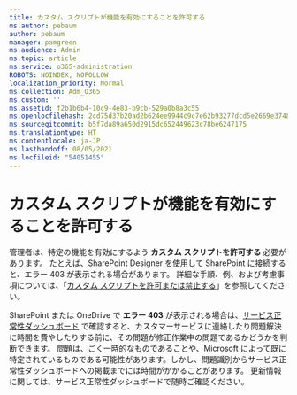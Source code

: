 ```yaml
---
title: カスタム スクリプトが機能を有効にすることを許可する
ms.author: pebaum
author: pebaum
manager: pamgreen
ms.audience: Admin
ms.topic: article
ms.service: o365-administration
ROBOTS: NOINDEX, NOFOLLOW
localization_priority: Normal
ms.collection: Adm_O365
ms.custom: ''
ms.assetid: f2b1b6b4-10c9-4e83-b9cb-529a0b8a3c55
ms.openlocfilehash: 2cd75d37b20ad2b624ee9944c9c7e62b93277dcd5e2669e3748647636d99e1b0
ms.sourcegitcommit: b5f7da89a650d2915dc652449623c78be6247175
ms.translationtype: HT
ms.contentlocale: ja-JP
ms.lasthandoff: 08/05/2021
ms.locfileid: "54051455"
---
```

# <a name="allow-custom-script-to-enable-features"></a>カスタム スクリプトが機能を有効にすることを許可する

管理者は、特定の機能を有効にするよう **カスタム スクリプトを許可する** 必要があります。 たとえば、SharePoint Designer を使用して SharePoint に接続すると、エラー 403 が表示される場合があります。 詳細な手順、例、および考慮事項については、「[カスタム スクリプトを許可または禁止する](https://docs.microsoft.com/sharepoint/allow-or-prevent-custom-script)」を参照してください。

SharePoint または OneDrive で **エラー 403** が表示される場合は、[サービス正常性ダッシュボード](https://admin.microsoft.com/AdminPortal/Home#/servicehealth) で確認すると、カスタマーサービスに連絡したり問題解決に時間を費やしたりする前に、その問題が修正作業中の問題であるかどうかを判断できます。 問題は、ごく一時的なものであることや、Microsoft によって既に特定されているものである可能性があります。しかし、問題識別からサービス正常性ダッシュボードへの掲載までには時間がかかることがあります。 更新情報に関しては、サービス正常性ダッシュボードで随時ご確認ください。

